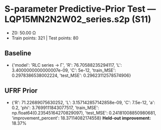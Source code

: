 # S-parameter Predictive-Prior Test — LQP15MN2N2W02_series.s2p (S11)
- Z0: 50.00 Ω
- Train points: 321  |  Test points: 80

## Baseline
- {'model': 'RLC series -> Γ', 'R': 76.70588235294117, 'L': 3.4000000000000007e-09, 'C': 5e-12, 'train_MSE': 0.2978386538002224, 'test_MSE': 0.29623112578574906}

## UFRF Prior
- {'R': 71.22689075630252, 'L': 3.157142857142858e-09, 'C': 7.5e-12, 'a': 0.2, 'phi': 3.7699111843077517, 'train_MSE': np.float64(0.23545164270829097), 'test_MSE': 0.24181008850980681, 'improvement_percent': 18.37114082174558}
**Held-out improvement:** 18.37%